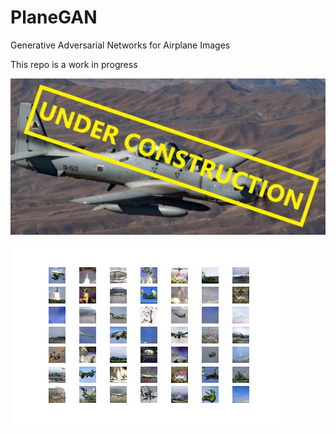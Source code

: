 # PlaneGAN

Generative Adversarial Networks for Airplane Images

This repo is a work in progress

![alt text](https://github.com/AdamPeetz/imagehosting/blob/main/under%20construction.jpg) <br>

![alt text](https://github.com/AdamPeetz/imagehosting/blob/main/generated_plot_e540.png) <br>
